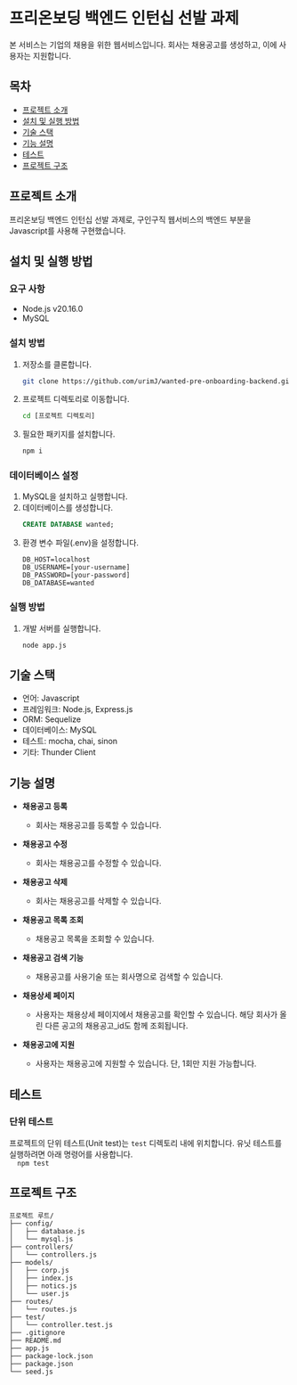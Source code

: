 # 프리온보딩 백엔드 인턴십 선발 과제

본 서비스는 기업의 채용을 위한 웹서비스입니다.
회사는 채용공고를 생성하고, 이에 사용자는 지원합니다.

## 목차

- [프로젝트 소개](#프로젝트-소개)
- [설치 및 실행 방법](#설치-및-실행-방법)
- [기술 스택](#기술-스택)
- [기능 설명](#기능-설명)
- [테스트](#테스트)
- [프로젝트 구조](#프로젝트-구조)


## 프로젝트 소개

프리온보딩 백엔드 인턴십 선발 과제로, 구인구직 웹서비스의 백엔드 부분을 Javascript를 사용해 구현했습니다. 

## 설치 및 실행 방법


### 요구 사항

- Node.js v20.16.0
- MySQL

### 설치 방법

1. 저장소를 클론합니다.
    ```sh
    git clone https://github.com/urimJ/wanted-pre-onboarding-backend.git
    ```
2. 프로젝트 디렉토리로 이동합니다.
    ```sh
    cd [프로젝트 디렉토리]
    ```
3. 필요한 패키지를 설치합니다.
    ```sh
    npm i
    ```

### 데이터베이스 설정

1. MySQL을 설치하고 실행합니다.
2. 데이터베이스를 생성합니다.
    ```sql
    CREATE DATABASE wanted;
    ```
3. 환경 변수 파일(.env)을 설정합니다.
    ```
    DB_HOST=localhost
    DB_USERNAME=[your-username]
    DB_PASSWORD=[your-password]
    DB_DATABASE=wanted
    ```

### 실행 방법

1. 개발 서버를 실행합니다.
    ```sh  
    node app.js
    ```

## 기술 스택

- 언어: Javascript
- 프레임워크: Node.js, Express.js
- ORM: Sequelize
- 데이터베이스: MySQL
- 테스트: mocha, chai, sinon
- 기타: Thunder Client

## 기능 설명

- **채용공고 등록**  
    - 회사는 채용공고를 등록할 수 있습니다.

- **채용공고 수정**  
    - 회사는 채용공고를 수정할 수 있습니다.

- **채용공고 삭제**  
    - 회사는 채용공고를 삭제할 수 있습니다.

- **채용공고 목록 조회**  
    - 채용공고 목록을 조회할 수 있습니다.

- **채용공고 검색 기능**  
    - 채용공고를 사용기술 또는 회사명으로 검색할 수 있습니다.

- **채용상세 페이지**  
    - 사용자는 채용상세 페이지에서 채용공고를 확인할 수 있습니다. 해당 회사가 올린 다른 공고의 채용공고_id도 함께 조회됩니다.

- **채용공고에 지원**  
    - 사용자는 채용공고에 지원할 수 있습니다. 단, 1회만 지원 가능합니다.

## 테스트

### 단위 테스트

프로젝트의 단위 테스트(Unit test)는 `test` 디렉토리 내에 위치합니다. 유닛 테스트를 실행하려면 아래 명령어를 사용합니다.  
    ```  
    npm test
    ```

## 프로젝트 구조
    프로젝트 루트/
    ├── config/
    │   ├── database.js
    │   └── mysql.js
    ├── controllers/
    │   └── controllers.js
    ├── models/
    │   ├── corp.js
    │   ├── index.js
    │   ├── notics.js
    │   └── user.js
    ├── routes/
    │   └── routes.js
    ├── test/
    │   └── controller.test.js
    ├── .gitignore
    ├── README.md
    ├── app.js
    ├── package-lock.json
    ├── package.json
    └── seed.js    
